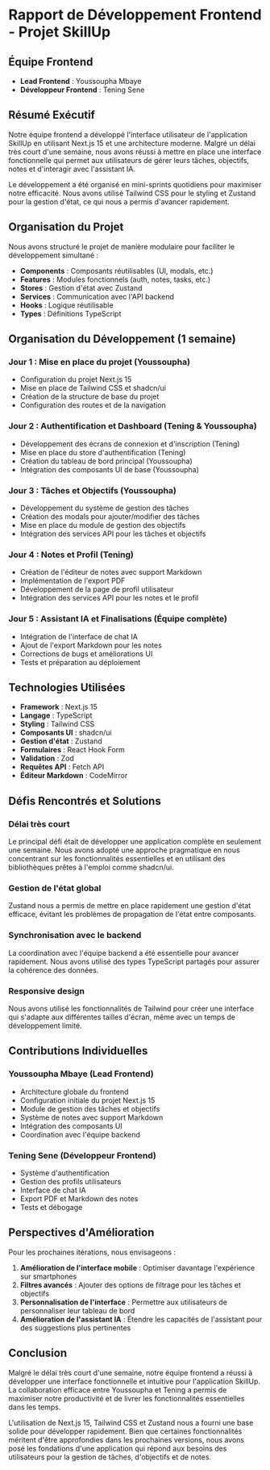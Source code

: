 # Rapport de Développement Frontend - Projet SkillUp

## Équipe Frontend
- **Lead Frontend** : Youssoupha Mbaye
- **Développeur Frontend** : Tening Sene

## Résumé Exécutif

Notre équipe frontend a développé l'interface utilisateur de l'application SkillUp en utilisant Next.js 15 et une architecture moderne. Malgré un délai très court d'une semaine, nous avons réussi à mettre en place une interface fonctionnelle qui permet aux utilisateurs de gérer leurs tâches, objectifs, notes et d'interagir avec l'assistant IA.

Le développement a été organisé en mini-sprints quotidiens pour maximiser notre efficacité. Nous avons utilisé Tailwind CSS pour le styling et Zustand pour la gestion d'état, ce qui nous a permis d'avancer rapidement.

## Organisation du Projet

Nous avons structuré le projet de manière modulaire pour faciliter le développement simultané :

- **Components** : Composants réutilisables (UI, modals, etc.)
- **Features** : Modules fonctionnels (auth, notes, tasks, etc.)
- **Stores** : Gestion d'état avec Zustand
- **Services** : Communication avec l'API backend
- **Hooks** : Logique réutilisable
- **Types** : Définitions TypeScript

## Organisation du Développement (1 semaine)

### Jour 1 : Mise en place du projet (Youssoupha)
- Configuration du projet Next.js 15
- Mise en place de Tailwind CSS et shadcn/ui
- Création de la structure de base du projet
- Configuration des routes et de la navigation

### Jour 2 : Authentification et Dashboard (Tening & Youssoupha)
- Développement des écrans de connexion et d'inscription (Tening)
- Mise en place du store d'authentification (Tening)
- Création du tableau de bord principal (Youssoupha)
- Intégration des composants UI de base (Youssoupha)

### Jour 3 : Tâches et Objectifs (Youssoupha)
- Développement du système de gestion des tâches
- Création des modals pour ajouter/modifier des tâches
- Mise en place du module de gestion des objectifs
- Intégration des services API pour les tâches et objectifs

### Jour 4 : Notes et Profil (Tening)
- Création de l'éditeur de notes avec support Markdown
- Implémentation de l'export PDF
- Développement de la page de profil utilisateur
- Intégration des services API pour les notes et le profil

### Jour 5 : Assistant IA et Finalisations (Équipe complète)
- Intégration de l'interface de chat IA
- Ajout de l'export Markdown pour les notes
- Corrections de bugs et améliorations UI
- Tests et préparation au déploiement

## Technologies Utilisées

- **Framework** : Next.js 15
- **Langage** : TypeScript
- **Styling** : Tailwind CSS
- **Composants UI** : shadcn/ui
- **Gestion d'état** : Zustand
- **Formulaires** : React Hook Form
- **Validation** : Zod
- **Requêtes API** : Fetch API
- **Éditeur Markdown** : CodeMirror

## Défis Rencontrés et Solutions

### Délai très court
Le principal défi était de développer une application complète en seulement une semaine. Nous avons adopté une approche pragmatique en nous concentrant sur les fonctionnalités essentielles et en utilisant des bibliothèques prêtes à l'emploi comme shadcn/ui.

### Gestion de l'état global
Zustand nous a permis de mettre en place rapidement une gestion d'état efficace, évitant les problèmes de propagation de l'état entre composants.

### Synchronisation avec le backend
La coordination avec l'équipe backend a été essentielle pour avancer rapidement. Nous avons utilisé des types TypeScript partagés pour assurer la cohérence des données.

### Responsive design
Nous avons utilisé les fonctionnalités de Tailwind pour créer une interface qui s'adapte aux différentes tailles d'écran, même avec un temps de développement limité.

## Contributions Individuelles

### Youssoupha Mbaye (Lead Frontend)
- Architecture globale du frontend
- Configuration initiale du projet Next.js 15
- Module de gestion des tâches et objectifs
- Système de notes avec support Markdown
- Intégration des composants UI
- Coordination avec l'équipe backend

### Tening Sene (Développeur Frontend)
- Système d'authentification
- Gestion des profils utilisateurs
- Interface de chat IA
- Export PDF et Markdown des notes
- Tests et débogage

## Perspectives d'Amélioration

Pour les prochaines itérations, nous envisageons :

1. **Amélioration de l'interface mobile** : Optimiser davantage l'expérience sur smartphones
2. **Filtres avancés** : Ajouter des options de filtrage pour les tâches et objectifs
3. **Personnalisation de l'interface** : Permettre aux utilisateurs de personnaliser leur tableau de bord
4. **Amélioration de l'assistant IA** : Étendre les capacités de l'assistant pour des suggestions plus pertinentes

## Conclusion

Malgré le délai très court d'une semaine, notre équipe frontend a réussi à développer une interface fonctionnelle et intuitive pour l'application SkillUp. La collaboration efficace entre Youssoupha et Tening a permis de maximiser notre productivité et de livrer les fonctionnalités essentielles dans les temps.

L'utilisation de Next.js 15, Tailwind CSS et Zustand nous a fourni une base solide pour développer rapidement. Bien que certaines fonctionnalités méritent d'être approfondies dans les prochaines versions, nous avons posé les fondations d'une application qui répond aux besoins des utilisateurs pour la gestion de tâches, d'objectifs et de notes.
